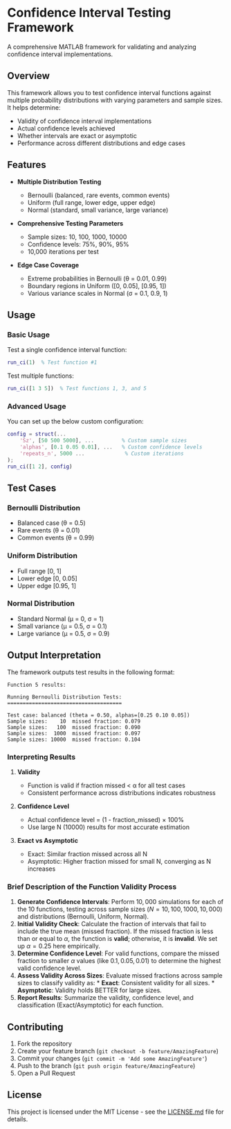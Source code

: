 # Confidence Interval Testing Framework

A comprehensive MATLAB framework for validating and analyzing confidence interval implementations.

## Overview

This framework allows you to test confidence interval functions against multiple probability distributions with varying parameters and sample sizes. It helps determine:
- Validity of confidence interval implementations
- Actual confidence levels achieved
- Whether intervals are exact or asymptotic
- Performance across different distributions and edge cases

## Features

- **Multiple Distribution Testing**
  - Bernoulli (balanced, rare events, common events)
  - Uniform (full range, lower edge, upper edge)
  - Normal (standard, small variance, large variance)

- **Comprehensive Testing Parameters**
  - Sample sizes: 10, 100, 1000, 10000
  - Confidence levels: 75%, 90%, 95%
  - 10,000 iterations per test

- **Edge Case Coverage**
  - Extreme probabilities in Bernoulli (θ = 0.01, 0.99)
  - Boundary regions in Uniform ([0, 0.05], [0.95, 1])
  - Various variance scales in Normal (σ = 0.1, 0.9, 1)

## Usage

### Basic Usage

Test a single confidence interval function:
```matlab
run_ci(1)  % Test function #1
```

Test multiple functions:
```matlab
run_ci([1 3 5])  % Test functions 1, 3, and 5
```

### Advanced Usage

You can set up the below custom configuration:
```matlab
config = struct(...
    'Sz', [50 500 5000], ...         % Custom sample sizes
    'alphas', [0.1 0.05 0.01], ...   % Custom confidence levels
    'repeats_n', 5000 ...             % Custom iterations
);
run_ci([1 2], config)
```

## Test Cases

### Bernoulli Distribution
- Balanced case (θ = 0.5)
- Rare events (θ = 0.01)
- Common events (θ = 0.99)

### Uniform Distribution
- Full range [0, 1]
- Lower edge [0, 0.05]
- Upper edge [0.95, 1]

### Normal Distribution
- Standard Normal (μ = 0, σ = 1)
- Small variance (μ = 0.5, σ = 0.1)
- Large variance (μ = 0.5, σ = 0.9)

## Output Interpretation

The framework outputs test results in the following format:
```
Function 5 results:

Running Bernoulli Distribution Tests:
=====================================

Test case: balanced (theta = 0.50, alphas=[0.25 0.10 0.05])
Sample sizes:    10	 missed fraction: 0.079
Sample sizes:   100	 missed fraction: 0.090
Sample sizes:  1000	 missed fraction: 0.097
Sample sizes: 10000	 missed fraction: 0.104
```

### Interpreting Results

1. **Validity**
   - Function is valid if fraction missed < α for all test cases
   - Consistent performance across distributions indicates robustness

2. **Confidence Level**
   - Actual confidence level = (1 - fraction_missed) × 100%
   - Use large N (10000) results for most accurate estimation

3. **Exact vs Asymptotic**
   - Exact: Similar fraction missed across all N
   - Asymptotic: Higher fraction missed for small N, converging as N increases

### Brief Description of the Function Validity Process

1. **Generate Confidence Intervals**: Perform $10,000$ simulations for each of the 10 functions, testing across sample sizes ($N = 10, 100, 1000, 10,000$) and distributions (Bernoulli, Uniform, Normal).
2. **Initial Validity Check**: Calculate the fraction of intervals that fail to include the true mean (missed fraction). If the missed fraction is less than or equal to $\alpha$, the function is **valid**; otherwise, it is **invalid**. We set up $\alpha = 0.25$ here empirically.
3. **Determine Confidence Level**: For valid functions, compare the missed fraction to smaller $\alpha$ values (like $0.1, 0.05, 0.01$) to determine the highest valid confidence level.
4. **Assess Validity Across Sizes**:
    Evaluate missed fractions across sample sizes to classify validity as:
        * **Exact**: Consistent validity for all sizes.
        * **Asymptotic**: Validity holds BETTER for large sizes.
5. **Report Results**: Summarize the validity, confidence level, and classification (Exact/Asymptotic) for each function.

## Contributing

1. Fork the repository
2. Create your feature branch (`git checkout -b feature/AmazingFeature`)
3. Commit your changes (`git commit -m 'Add some AmazingFeature'`)
4. Push to the branch (`git push origin feature/AmazingFeature`)
5. Open a Pull Request

## License

This project is licensed under the MIT License - see the [LICENSE.md](ci-testing-license.md) file for details.